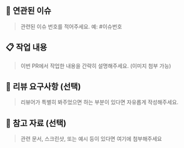 ## 🔗 연관된 이슈
> 관련된 이슈 번호를 적어주세요. 예: #이슈번호

## 📋 작업 내용
> 이번 PR에서 작업한 내용을 간략히 설명해주세요. (이미지 첨부 가능)

## 💬 리뷰 요구사항 (선택)
> 리뷰어가 특별히 봐주었으면 하는 부분이 있다면 자유롭게 작성해주세요. 

## 📎 참고 자료 (선택)
> 관련 문서, 스크린샷, 또는 예시 등이 있다면 여기에 첨부해주세요
